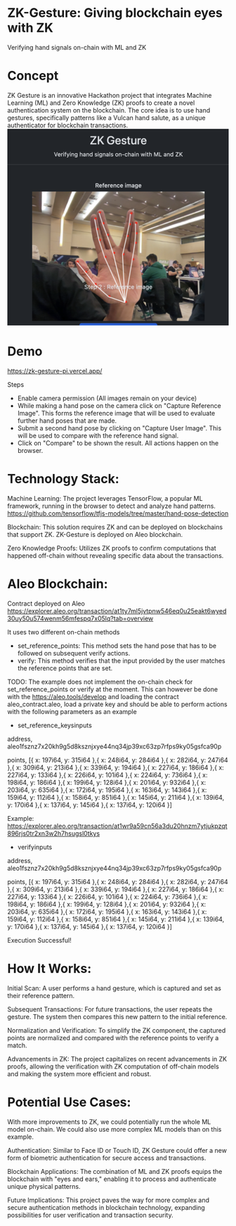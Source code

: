 # ZK-Gesture: Giving blockchain eyes with ZK
Verifying hand signals on-chain with ML and ZK

# Concept
ZK Gesture is an innovative Hackathon project that integrates Machine Learning (ML) and Zero Knowledge (ZK) proofs to create a novel authentication system on the blockchain. The core idea is to use hand gestures, specifically patterns like a Vulcan hand salute, as a unique authenticator for blockchain transactions.
![Login with a hand signal](https://github.com/rohanabraham/ZK-Gesture/blob/main/Notes/Vulcan%20Hand%20Salute%20login.png?raw=true)

# Demo
https://zk-gesture-pi.vercel.app/

Steps
- Enable camera permission (All images remain on your device)
- While making a hand pose on the camera click on "Capture Reference Image". This forms the reference image that will be used to evaluate further hand poses that are made.
- Submit a second hand pose by clicking on "Capture User Image". This will be used to compare with the reference hand signal.
- Click on "Compare" to be shown the result. All actions happen on the browser.


# Technology Stack:
Machine Learning: The project leverages TensorFlow, a popular ML framework, running in the browser to detect and analyze hand patterns. https://github.com/tensorflow/tfjs-models/tree/master/hand-pose-detection

Blockchain: This solution requires ZK and can be deployed on blockchains that support ZK. ZK-Gesture is deployed on Aleo blockchain.

Zero Knowledge Proofs: Utilizes ZK proofs to confirm computations that happened off-chain without revealing specific data about the transactions.

# Aleo Blockchain:
Contract deployed on Aleo https://explorer.aleo.org/transaction/at1ty7ml5jvtpnw546eq0u25eakt6wyed30uy50u574wenm56mfespq7x05lq?tab=overview

It uses two different on-chain methods
- set_reference_points: This method sets the hand pose that has to be followed on subsequent verify actions.
- verify: This method verifies that the input provided by the user matches the reference points that are set.

TODO: The example does not implement the on-chain check for set_reference_points or verify at the moment. This can however be done with the https://aleo.tools/develop and loading the contract aleo_contract.aleo, load a private key and should be able to perform actions with the following parameters as an example

- set_reference_keysinputs

address, aleo1fsznz7x20kh9g5d8ksznjxye44nq34jp39xc63zp7rfps9ky05gsfca90p

points, [{ x: 197i64, y: 315i64 },{ x: 248i64, y: 284i64 },{ x: 282i64,  y: 247i64 },{ x: 309i64, y: 213i64 },{ x: 339i64,  y: 194i64 },{ x: 227i64, y: 186i64 },{ x: 227i64,   y: 133i64 },{ x: 226i64,  y: 101i64 },{ x: 224i64,  y: 736i64 },{ x: 198i64, y: 186i64 },{ x: 199i64, y: 128i64 },{ x: 201i64, y: 932i64 },{ x: 203i64, y: 635i64 },{ x: 172i64,  y: 195i64 },{ x: 163i64,  y: 143i64 },{ x: 159i64, y: 112i64 },{ x: 158i64, y: 851i64 },{ x: 145i64, y: 211i64 },{ x: 139i64, y: 170i64 },{ x: 137i64,  y: 145i64 },{ x: 137i64,  y: 120i64 }]

Example: https://explorer.aleo.org/transaction/at1wr9a59cn56a3du20hnzm7ytjukpzqt896rjs0tr2xn3w2h7hsugsl0tkys

- verifyinputs

address, aleo1fsznz7x20kh9g5d8ksznjxye44nq34jp39xc63zp7rfps9ky05gsfca90p

points, [{ x: 197i64, y: 315i64 },{ x: 248i64, y: 284i64 },{ x: 282i64,  y: 247i64 },{ x: 309i64, y: 213i64 },{ x: 339i64,  y: 194i64 },{ x: 227i64, y: 186i64 },{ x: 227i64,   y: 133i64 },{ x: 226i64,  y: 101i64 },{ x: 224i64,  y: 736i64 },{ x: 198i64, y: 186i64 },{ x: 199i64, y: 128i64 },{ x: 201i64, y: 932i64 },{ x: 203i64, y: 635i64 },{ x: 172i64,  y: 195i64 },{ x: 163i64,  y: 143i64 },{ x: 159i64, y: 112i64 },{ x: 158i64, y: 851i64 },{ x: 145i64, y: 211i64 },{ x: 139i64, y: 170i64 },{ x: 137i64,  y: 145i64 },{ x: 137i64,  y: 120i64 }]

Execution Successful!

# How It Works:
Initial Scan: A user performs a hand gesture, which is captured and set as their reference pattern.

Subsequent Transactions: For future transactions, the user repeats the gesture. The system then compares this new pattern to the initial reference.

Normalization and Verification: To simplify the ZK component, the captured points are normalized and compared with the reference points to verify a match.

Advancements in ZK: The project capitalizes on recent advancements in ZK proofs, allowing the verification with ZK computation of off-chain models and making the system more efficient and robust.

# Potential Use Cases:
With more improvements to ZK, we could potentially run the whole ML model on-chain. We could also use more complex ML models than on this example.

Authentication: Similar to Face ID or Touch ID, ZK Gesture could offer a new form of biometric authentication for secure access and transactions.

Blockchain Applications: The combination of ML and ZK proofs equips the blockchain with "eyes and ears," enabling it to process and authenticate unique physical patterns.

Future Implications: This project paves the way for more complex and secure authentication methods in blockchain technology, expanding possibilities for user verification and transaction security.
